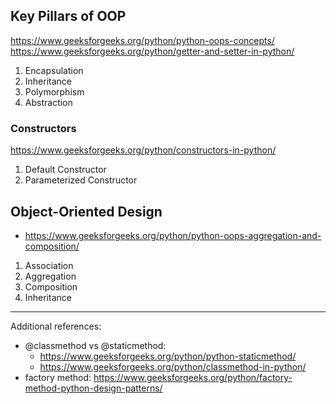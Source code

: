 ## Key Pillars of OOP
https://www.geeksforgeeks.org/python/python-oops-concepts/ \
https://www.geeksforgeeks.org/python/getter-and-setter-in-python/
1. Encapsulation
2. Inheritance 
3. Polymorphism 
4. Abstraction 

### Constructors 
https://www.geeksforgeeks.org/python/constructors-in-python/

1. Default Constructor
2. Parameterized Constructor

## Object-Oriented Design
- https://www.geeksforgeeks.org/python/python-oops-aggregation-and-composition/

1. Association
2. Aggregation 
3. Composition 
4. Inheritance 
---
Additional references:
- @classmethod vs @staticmethod: 
	- https://www.geeksforgeeks.org/python/python-staticmethod/
	- https://www.geeksforgeeks.org/python/classmethod-in-python/
- factory method: https://www.geeksforgeeks.org/python/factory-method-python-design-patterns/
